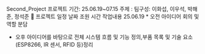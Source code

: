 Second_Project
프로젝트 기간: 25.06.19~07.15
주제 : 
팀구성: 이화섭, 이우석, 박해준, 정석준
📅 프로젝트 일정
날짜	조원	시간	작업내용
25.06.19	*	오전	아이디어 회의 및 역할 분담
*	오후	아이디어를 바탕으로 전체 시스템 흐름 및 기능 정의,부품 목록 및 기술 요소(ESP8266, IR 센서, RFID 등)정리
